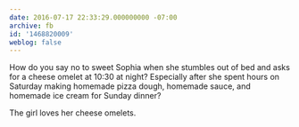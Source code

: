 ```yaml
---
date: 2016-07-17 22:33:29.000000000 -07:00
archive: fb
id: '1468820009'
weblog: false
---
```


How do you say no to sweet Sophia when she stumbles out of bed and asks for a cheese omelet at 10:30 at night? Especially after she spent hours on Saturday making homemade pizza dough, homemade sauce, and homemade ice cream for Sunday dinner?

The girl loves her cheese omelets.
